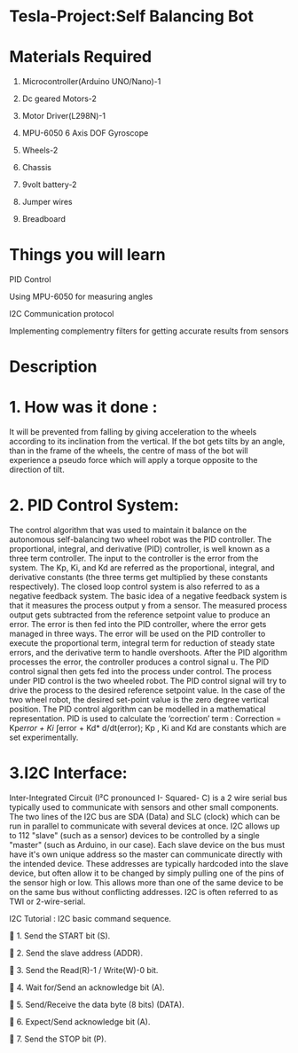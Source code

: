 # Tesla-Project:Self Balancing Bot

# Materials Required

1. Microcontroller(Arduino UNO/Nano)-1

2. Dc geared Motors-2

3. Motor Driver(L298N)-1

4. MPU-6050 6 Axis DOF Gyroscope

5. Wheels-2

6. Chassis

7. 9volt battery-2

8. Jumper wires

9. Breadboard 

# Things you will learn
PID Control

Using MPU-6050 for measuring angles

I2C Communication protocol

Implementing complementry filters for getting accurate results from sensors
# Description
# 1. How was it done :
It will be prevented from falling by giving acceleration
to the wheels according to its inclination from the
vertical. If the bot gets tilts by an angle, than in the
frame of the wheels, the centre of mass of the bot will
experience a pseudo force which will apply a torque
opposite to the direction of tilt.
# 2. PID Control System:
The control algorithm that was used to maintain it
balance on the autonomous self-balancing two wheel
robot was the PID controller. The proportional,
integral, and derivative (PID) controller, is well known
as a three term controller.
The input to the controller is the error from the
system. The Kp, Ki, and Kd are referred as the
proportional, integral, and derivative constants (the
three terms get multiplied by these constants
respectively). The closed loop control system is also referred to as a negative feedback system. The basic
idea of a negative feedback system is that it measures
the process output y from a sensor. The measured
process output gets subtracted from the reference setpoint value to produce an error. The error is then fed
into the PID controller, where the error gets managed
in three ways. The error will be used on the PID
controller to execute the proportional term, integral
term for reduction of steady state errors, and the
derivative term to handle overshoots. After the PID
algorithm processes the error, the controller produces
a control signal u. The PID control signal then gets fed
into the process under control.
The process under PID control is the two wheeled
robot. The PID control signal will try to drive the
process to the desired reference setpoint value. In the
case of the two wheel robot, the desired set-point
value is the zero degree vertical position. The PID
control algorithm can be modelled in a mathematical
representation.
PID is used to calculate the ‘correction’ term :
Correction = Kp*error + Ki* ∫error + Kd*
d/dt(error);
Kp , Ki and Kd are constants which are set
experimentally.
# 3.I2C Interface:
Inter-Integrated Circuit (I²C pronounced I- Squared- C)
is a 2 wire serial bus typically used to communicate
with sensors and other small components.
The two lines of the I2C bus are SDA (Data) and SLC
(clock) which can be run in parallel to communicate
with several devices at once. I2C allows up to 112
"slave" (such as a sensor) devices to be controlled by a
single "master" (such as Arduino, in our case). Each
slave device on the bus must have it's own unique
address so the master can communicate directly with
the intended device. These addresses are typically hardcoded into the slave device, but often allow it to be
changed by simply pulling one of the pins of the sensor
high or low. This allows more than one of the same
device to be on the same bus without conflicting
addresses.
I2C is often referred to as TWI or 2-wire-serial.

I2C Tutorial : I2C basic command sequence.

 1. Send the START bit (S).

 2. Send the slave address (ADDR).

 3. Send the Read(R)-1 / Write(W)-0 bit.

 4. Wait for/Send an acknowledge bit (A).

 5. Send/Receive the data byte (8 bits) (DATA).

 6. Expect/Send acknowledge bit (A).

 7. Send the STOP bit (P).
